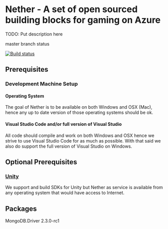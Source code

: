 # Nether - A set of open sourced building blocks for gaming on Azure

TODO: Put description here

master branch status

[![Build status](https://ci.appveyor.com/api/projects/status/4fgaaeakffhf32vu/branch/master?svg=true)](https://ci.appveyor.com/project/stuartleeks/nether/branch/master)


## Prerequisites

### Development Machine Setup

#### Operating System

The goal of Nether is to be available on both Windows and OSX (Mac), hence any up to date version of those operating systems should be ok.

#### Visual Studio Code and/or full version of Visual Studio

All code should compile and work on both Windows and OSX hence we strive to use Visual Studio Code for as much as possible. With that said we also do support the full version of Visual Studio on Windows.

## Optional Prerequisites

### [Unity](http://unity3d.com)

We support and build SDKs for Unity but Nether as service is available from any operating system that would have access to Internet.

## Packages
MongoDB.Driver 2.3.0-rc1